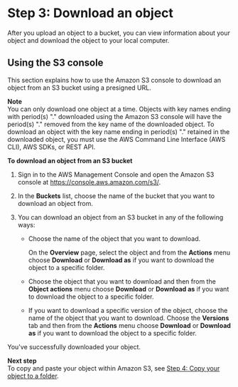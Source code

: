 # Step 3: Download an object<a name="accessing-an-object"></a>

After you upload an object to a bucket, you can view information about your object and download the object to your local computer\.

## Using the S3 console<a name="download-objects-console"></a>

This section explains how to use the Amazon S3 console to download an object from an S3 bucket using a presigned URL\.

**Note**  
You can only download one object at a time\.
Objects with key names ending with period\(s\) "\." downloaded using the Amazon S3 console will have the period\(s\) "\." removed from the key name of the downloaded object\. To download an object with the key name ending in period\(s\) "\." retained in the downloaded object, you must use the AWS Command Line Interface \(AWS CLI\), AWS SDKs, or REST API\.

**To download an object from an S3 bucket**

1. Sign in to the AWS Management Console and open the Amazon S3 console at [https://console\.aws\.amazon\.com/s3/](https://console.aws.amazon.com/s3/)\.

1. In the **Buckets** list, choose the name of the bucket that you want to download an object from\.

    

1. You can download an object from an S3 bucket in any of the following ways:
   + Choose the name of the object that you want to download\.

      

     On the **Overview** page, select the object and from the **Actions** menu choose **Download** or **Download as** if you want to download the object to a specific folder\.
   + Choose the object that you want to download and then from the **Object actions** menu choose **Download** or **Download as** if you want to download the object to a specific folder\.
   + If you want to download a specific version of the object, choose the name of the object that you want to download\. Choose the **Versions** tab and then from the **Actions** menu choose **Download** or **Download as** if you want to download the object to a specific folder\.

You've successfully downloaded your object\.

**Next step**  
To copy and paste your object within Amazon S3, see [Step 4: Copy your object to a folder](copying-an-object.md)\.